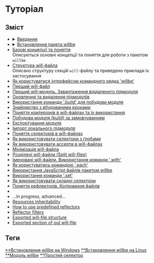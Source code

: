 # <a name="tutorials"></a> Туторіал

## Зміст
- <details>
     <summary><a href="../Introduction.ukr.md">Введення</a></summary>
    <p>Загальна інформація про пакет willbe</p>
  </details>
- <details>
     <summary><a href="WillbeInstalation.ukr.md">Встановлення пакета willbe</a></summary>
    <p>Загальна інформація про пакет willbe</p>
  </details>
- [Базові концепції та поняття](Concepts.urk.md)  
  Описуються основні концепції та поняття для роботи з пакетом `willbe`
- [Структура will-файла](CompositionOfWillFile.ukr.md)  
  Описано структуру секцій `will`-файлу та приведено приклади їх застосування
- [Як користуватися інтерфейсом командного рядка 'willbe'](HowToUseCommandLineInterfaceOfWill.ukr.md)
- [Перший will-файл](FirstWillFile.ukr.md)
- [Перший will-модуль. Завантаження віддаленого підмодуля](RemoteSubmodulesImporting.ukr.md)
- [Оновлення та видалення підмодулів](SubmodulesAdministration.ukr.md)
- [Використання команди '.build' для побудови модуля](ModuleCreationByBuild.ukr.md)
- [Знайомство з вбудованими кроками](PredefinedSteps.ukr.md)
- [Поняття критеріонів в will-файлах та їх використання](CriterionsInWillFile.ukr.md)
- [Побудова модуля (build) за замовчуванням](DefaultCriterionInWillFile.ukr.md)
- [Експортування модуля](ExportedWillFile.ukr.md)
- [Імпорт локального підмодуля](LocalSubmodulesImporting.ukr.md)
- [Поняття селекторів в will-файлах](SelectorsTermInWillFile.ukr.md)
- [Як використовувати селектори з ґлобами](HowToUseSelectorsWithGlob.ukr.md)
- [Як використовувати ассерти в will-файлах](HowToUseAsserts.ukr.md)
- [Мінімізація will-файла](MinimizationOfWillFile.ukr.md)
- [Розділені will-файли (Split will-files)](SplitWillFile.ukr.md)
- [Іменовані will-файли. Використання команди '.with'](NamedWillFile.ukr.md)
- [Як користуватись командою '.each'](UsingEachCommand.ukr.md)
- [Використання JavaScript файлів пакетом willbe](UsingOfJSInWillbe.ukr.md)
- [Використання команди '.set'](UsingSetCommand.ukr.md)
- [Як використовувати складні селектори](HowToUseComplexSelector.ukr.md)
- [Поняття рефлекторів. Копіювання файлів](ReflectorUsing.ukr.md)
-
- ...In progress, advanced...
- [Resources Inheritability](ResourceInheritability.ukr.md) 
- [How to use predefined reflectors](PredefinedReflectorsUsing.ukr.md)
- [Reflector filters](ReflectorFilters.ukr.md)
- [Exported will-file structure](ExportedFileStructure.ukr.md)
- [Exported section of out will-file](ExportedSectionOfWillFile.ukr.md)

## Теги  
[\*\*Встановлення willbe на Windows](WillbeInstalation.ukr.md)  [\*\*Встановлення willbe на Linux](WillbeInstalation.ukr.md) [\*\*Модуль willbe](Concepts.urk.md#module) [\*\*Простий селектор](SelectorsTermInWillFile.ukr.md)
